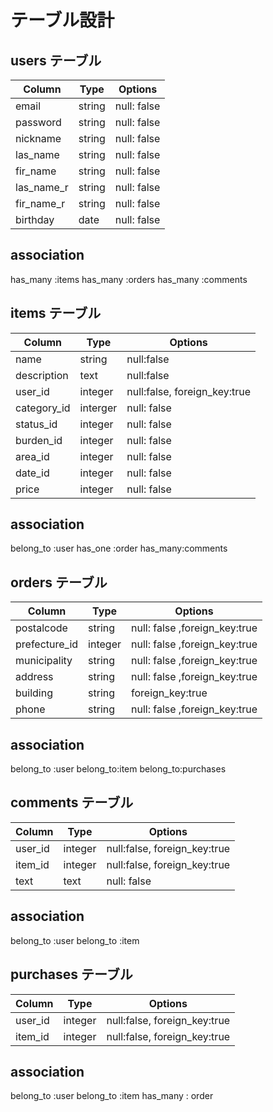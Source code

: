 # テーブル設計

## users テーブル
                                   
| Column    | Type   | Options     |
| --------  | ------ | ----------- |
| email     | string | null: false | #メールアドレス
| password  | string | null: false | #パスワード
| nickname  | string | null: false | #ニックネーム
| las_name  | string | null: false | #苗字・漢字
| fir_name  | string | null: false | #名前・漢字
| las_name_r| string | null: false | #苗字・読仮名
| fir_name_r| string | null: false | #名前・読仮名
| birthday  | date   | null: false | #誕生日

## association
has_many :items
has_many :orders
has_many :comments

## items テーブル
                                                                 
| Column     | Type             | Options                        |
| ---------- | ---------------- | ------------------------------ |
| name       | string           | null:false                     | #商品名
| description| text             | null:false                     | #商品説明
| user_id    | integer          | null:false, foreign_key:true   | #ユーザーID 
| category_id| interger         | null: false                    | #カテゴリー
| status_id  | integer          | null: false                    | #商品の状態
| burden_id  | integer          | null: false                    | #配送者の負担
| area_id    | integer          | null: false                    | #発送元地域
| date_id    | integer          | null: false                    | #発送日の目安
| price      | integer          | null: false                    | #商品価格

## association
belong_to :user
has_one :order
has_many:comments

## orders テーブル
                                                            
| Column         | Type       | Options                      |
| ---------      | ---------- | -----------------------------|
| postalcode     | string     | null: false ,foreign_key:true| #郵便番号
| prefecture_id  | integer    | null: false ,foreign_key:true| #都道府県
| municipality   | string     | null: false ,foreign_key:true| #市区町村
| address        | string     | null: false ,foreign_key:true| #番地
| building       | string     | foreign_key:true             | #建物名
| phone          | string     | null: false ,foreign_key:true| #電話番号

## association
belong_to :user
belong_to:item
belong_to:purchases


## comments テーブル

| Column      | Type       | Options                        |
| ---------   | ---------- | ------------------------------ |
| user_id     | integer    |null:false, foreign_key:true    | #ユーザーID 
| item_id     | integer    |null:false, foreign_key:true    | #アイテムID 
| text        | text       |null: false                     | #商品ページのコメント

## association
belong_to :user
belong_to :item

## purchases テーブル

| Column      | Type       | Options                        |
| ---------   | ---------- | ------------------------------ |
| user_id     | integer    |null:false, foreign_key:true    | #ユーザーID 
| item_id     | integer    |null:false, foreign_key:true    | #アイテムID 

## association
belong_to :user
belong_to :item
has_many : order